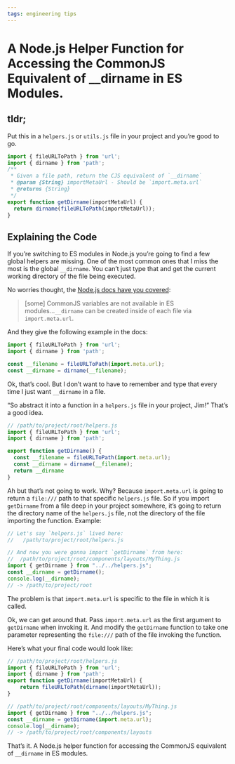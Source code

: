 ```yaml
---
tags: engineering tips
---
```


# A Node.js Helper Function for Accessing the CommonJS Equivalent of __dirname in ES Modules.

## tldr;

Put this in a `helpers.js` or `utils.js` file in your project and you’re good to go.

```js
import { fileURLToPath } from 'url';
import { dirname } from 'path';
/**
 * Given a file path, return the CJS equivalent of `__dirname`
 * @param {String} importMetaUrl - Should be `import.meta.url`
 * @returns {String}
 */
export function getDirname(importMetaUrl) {
  return dirname(fileURLToPath(importMetaUrl));
}
```

## Explaining the Code

If you’re switching to ES modules in Node.js you’re going to find a few global helpers are missing. One of the most common ones that I miss the most is the global `__dirname`. You can’t just type that and get the current working directory of the file being executed.

No worries thought, the [Node.js docs have you covered](https://nodejs.org/api/esm.html#esm_no_code_require_code_code_exports_code_code_module_exports_code_code_filename_code_code_dirname_code):

> [some] CommonJS variables are not available in ES modules...`__dirname` can be created inside of each file via `import.meta.url`.

And they give the following example in the docs:

```js
import { fileURLToPath } from 'url';
import { dirname } from 'path';

const __filename = fileURLToPath(import.meta.url);
const __dirname = dirname(__filename);
```

Ok, that’s cool. But I don’t want to have to remember and type that every time I just want `__dirname` in a file.

“So abstract it into a function in a `helpers.js` file in your project, Jim!” That’s a good idea.

```js
// /path/to/project/root/helpers.js
import { fileURLToPath } from 'url';
import { dirname } from 'path';

export function getDirname() {
  const __filename = fileURLToPath(import.meta.url);
  const __dirname = dirname(__filename);
  return __dirname
}
```

Ah but that’s not going to work. Why? Because `import.meta.url` is going to return a `file:///` path to that specific `helpers.js` file. So if you import `getDirname` from a file deep in your project somewhere, it’s going to return the directory name of the `helpers.js` file, not the directory of the file importing the function. Example:

```js
// Let's say `helpers.js` lived here:
//   /path/to/project/root/helpers.js

// And now you were gonna import `getDirname` from here:
//  /path/to/project/root/components/layouts/MyThing.js
import { getDirname } from "../../helpers.js";
const __dirname = getDirname();
console.log(__dirname);
// -> /path/to/project/root
```

The problem is that `import.meta.url` is specific to the file in which it is called.

Ok, we can get around that. Pass `import.meta.url` as the first argument to `getDirname` when invoking it. And modify the `getDirname` function to take one parameter representing the `file:///` path of the file invoking the function.

Here’s what your final code would look like:

```js
// /path/to/project/root/helpers.js
import { fileURLToPath } from 'url';
import { dirname } from 'path';
export function getDirname(importMetaUrl) {
	return fileURLToPath(dirname(importMetaUrl));
}

// /path/to/project/root/components/layouts/MyThing.js
import { getDirname } from "../../helpers.js";
const __dirname = getDirname(import.meta.url);
console.log(__dirname);
// -> /path/to/project/root/components/layouts
```

That’s it. A Node.js helper function for accessing the CommonJS equivalent of `__dirname` in ES modules.
